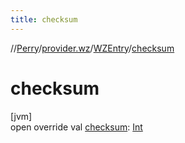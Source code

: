 ```yaml
---
title: checksum
---
```

//[Perry](../../../index.html)/[provider.wz](../index.html)/[WZEntry](index.html)/[checksum](checksum.html)



# checksum



[jvm]\
open override val [checksum](checksum.html): [Int](https://kotlinlang.org/api/latest/jvm/stdlib/kotlin/-int/index.html)




